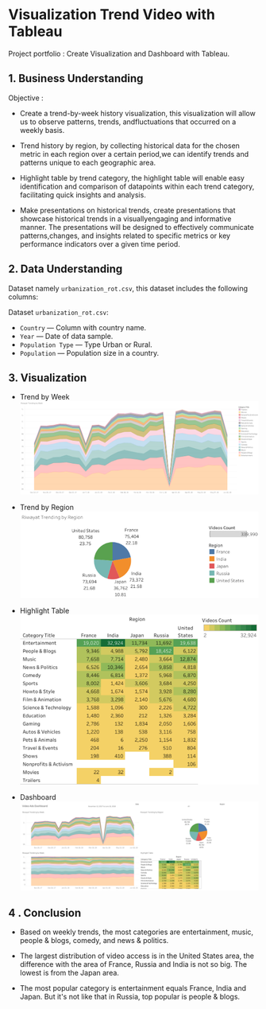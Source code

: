 # Visualization Trend Video with Tableau
Project portfolio : Create Visualization and Dashboard with Tableau.

## 1. Business Understanding

Objective :

  - Create a trend-by-week history visualization, this visualization will allow us to observe patterns, trends, andfluctuations that occurred on a weekly basis.
    
  - Trend history by region, by collecting historical data for the chosen metric in each region over a certain period,we can identify trends and patterns unique to each geographic area.
    
  - Highlight table by trend category, the highlight table will enable easy identification and comparison of datapoints within each trend category, facilitating quick insights and analysis.
    
  - Make presentations on historical trends, create presentations that showcase historical trends in a visuallyengaging and informative manner. The presentations will be designed to effectively communicate   patterns,changes, and insights related to specific metrics or key performance indicators over a given time period.

## 2. Data Understanding
Dataset namely `urbanization_rot.csv`, this dataset includes the following columns:

Dataset `urbanization_rot.csv`:

- `Country` — Column with country name.
- `Year` — Date of data sample.
- `Population Type` — Type Urban or Rural.
- `Population` — Population size in a country.

## 3. Visualization
- Trend by Week <br>
![Trend by Week](img/Riwayat-Trending-by-week.png)

- Trend by Region <br>
![Trend by Week](img/Riwayat-Trending-by-region.png)

- Highlight Table <br>
![Trend by Week](img/Highlight-table.png)

- Dashboard <br>
![Trend by Week](img/Dashboard-1.png)

## 4 . Conclusion

- Based on weekly trends, the most categories are entertainment, music, people & blogs, comedy, and news & politics.

- The largest distribution of video access is in the United States area, the difference with the area of France, Russia and India is not so big. The lowest is from the Japan area.

- The most popular category is entertainment equals France, India and Japan. But it's not like that in Russia, top popular is people & blogs.
